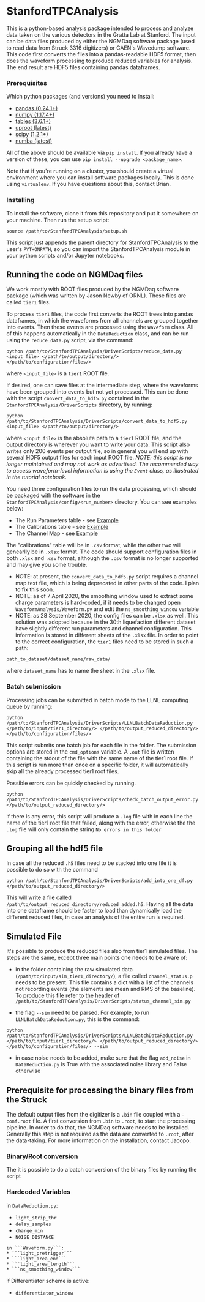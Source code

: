 # StanfordTPCAnalysis

This is a python-based analysis package intended to process and
analyze data taken on the various detectors in the Gratta Lab at
Stanford. The input can be data files produced by either the NGMDaq
software package (used to read data from Struck 3316 digitizers)
or CAEN's Wavedump software. This code first converts the files into
a pandas-readable HDF5 format, then does the waveform processing to
produce reduced variables for analysis. The end result are HDF5 files
containing pandas dataframes.

### Prerequisites

Which python packages (and versions) you need to install:

* [pandas (0.24.1+)](https://pandas.pydata.org/docs/)
* [numpy (1.17.4+)](https://numpy.org/)
* [tables (3.6.1+)](https://www.pytables.org/)
* [uproot (latest)](https://github.com/scikit-hep/uproot)
* [scipy (1.2.1+)](https://www.scipy.org/install.html)
* [numba (latest)](http://numba.pydata.org/)

All of the above should be available via `pip install`. If you already have a
version of these, you can use `pip install --upgrade <package_name>`.

Note that if you're running on a cluster, you should create a virtual environment
where you can install software packages locally. This is done using `virtualenv`. If you
have questions about this, contact Brian.

### Installing

To install the software, clone it from this repository and put it somewhere on your machine.
Then run the setup script:
```
source /path/to/StanfordTPCAnalysis/setup.sh
```
This script just appends the parent directory for StanfordTPCAnalysis to the user's `PYTHONPATH`, so
you can import the StanfordTPCAnalysis module in your python scripts and/or Jupyter notebooks.


## Running the code on NGMDaq files

We work mostly with ROOT files produced by the NGMDaq software package (which was written
by Jason Newby of ORNL). These files are called `tier1` files.

To process `tier1` files, the code first converts the ROOT trees into pandas dataframes,
in which the waveforms from all channels are grouped together into events. Then these events are
processed using the `Waveform` class. All of this happens automatically in the `DataReduction` class,
and can be run using the `reduce_data.py` script, via the command:
```
python /path/to/StanfordTPCAnalysis/DriverScripts/reduce_data.py <input_file> </path/to/output/directory/> </path/to/configuration/files/>
```
where `<input_file>` is a `tier1` ROOT file.


If desired, one can save files at the intermediate step, where the waveforms have been grouped into events
but not yet processed. This can be done
with the script `convert_data_to_hdf5.py` contained in the `StanfordTPCAnalysis/DriverScripts` directory,
by running:
```
python /path/to/StanfordTPCAnalysis/DriverScripts/convert_data_to_hdf5.py <input_file> </path/to/output/directory/>
```
where `<input_file>` is the absolute path to a `tier1` ROOT file, and the output directory is wherever
you want to write your data. This script also writes only 200 events per output file, so in general
you will end up with several HDF5 output files for each input ROOT file. *NOTE: this script is no longer maintained
and may not work as advertised. The recommended way to access waveform-level information is using the `Event` class,
as illustrated in the tutorial notebook.*

You need three configuration files to run the data processing, which should be packaged with the software
in the `StanfordTPCAnalysis/config/<run_number>` directory. You can see examples below:

* The Run Parameters table - see [Example](https://docs.google.com/spreadsheets/d/1_a5np_45Q3RD28KyxvfwPUAgzYLbc04wWJq26Fh22G4/edit?usp=sharing)
* The Calibrations table - see [Example](https://docs.google.com/spreadsheets/d/1rXRXEe0IBWPgIpwmnd8P4OAsJjiRXsxcnnTBvuM9l0Q/edit?usp=sharing)
* The Channel Map - see [Example](https://docs.google.com/spreadsheets/d/1kfQ1g7JiRv8LEUFZ-IhzWiNHxBoyt0SbndU7X9NW9io/edit?usp=sharing)

The "calibrations" table will be in `.csv` format, while the other two will genearlly be in `.xlsx` format. 
The code should support configuration files in both `.xlsx` and `.csv` format, although the `.csv` format is no
longer supported and may give you some trouble. 


* NOTE: at present, the `convert_data_to_hdf5.py` script requires a channel map text file, which is
being deprecated in other parts of the code. I plan to fix this soon.
* NOTE: as of 7 April 2020, the smoothing window used to extract some charge parameters is hard-coded,
if it needs to be changed open  `WaveformAnalysis/Waveform.py` and edit the `ns_smoothing_window` variable
* NOTE: as 28 September 2020, the config files can be `.xlsx` as well. This solution was adopted because in the 30th liquefaction different dataset have slightly different run parameters and channel configuration. This information is stored in different sheets of the `.xlsx` file. In order to point to the correct configuration, the `tier1` files need to be stored in such a path:
```
path_to_dataset/dataset_name/raw_data/
```
where `dataset_name` has to name the sheet in the `.xlsx` file.


### Batch submission
Processing jobs can be submitted in batch mode to the LLNL computing queue by running:
```
python /path/to/StanfordTPCAnalysis/DriverScripts/LLNLBatchDataReduction.py </path/to/input/tier1_directory/> </path/to/output_reduced_directory/> </path/to/configuration/files/>
```
This script submits one batch job for each file in the folder. The submission options are stored in the `cmd_options` variable. A `.out`
file is written containing the stdout of the file with the same name of the tier1 root file. If this script is run more than once on
a specific folder, it will automatically skip all the already processed tier1 root files.

Possible errors can be quickly checked by running.
```
python /path/to/StanfordTPCAnalysis/DriverScripts/check_batch_output_error.py </path/to/output_reduced_directory/>
```
if there is any error, this script will produce a `.log` file with in each line the name of the tier1 root file that failed,
along with the error, otherwise the the `.log` file will only contain the string `No errors in this folder`

## Grouping all the hdf5 file

In case all the reduced `.h5` files need to be stacked into one file it is possible to do so with the command
```
python /path/to/StanfordTPCAnalysis/DriverScripts/add_into_one_df.py </path/to/output_reduced_directory/>
```
This will write a file called `/path/to/output_reduced_directory/reduced_added.h5`. Having all the data into one dataframe should be faster to load
than dynamically load the different reduced files, in case an analysis of the entire run is required.

## Simulated File
It's possible to produce the reduced files also from tier1 simulated files. The steps are the same, except three main points one needs to be aware of:
* in the folder containing the raw simulated data (```/path/to/input/sim_tier1_directory/```), a file called ```channel_status.p``` needs to be present.
This file contains a dict with a list of the channels not recording events (the elements are mean and RMS of the baseline). To produce this file refer to
the header of ```/path/to/StanfordTPCAnalysis/DriverScripts/status_channel_sim.py```

* the flag ```--sim``` need to be parsed. For example, to run ```LLNLBatchDataReduction.py```, this is the command:
```
python /path/to/StanfordTPCAnalysis/DriverScripts/LLNLBatchDataReduction.py </path/to/input/tier1_directory/> </path/to/output_reduced_directory/> </path/to/configuration/files/> --sim
``` 
* in case noise needs to be added, make sure that the flag ```add_noise``` in ```DataReduction.py``` is True with the associated noise library and False otherwise

## Prerequisite for processing the binary files from the Struck

The default output files from the digitizer is a `.bin` file coupled with a `-conf.root` file. A first conversion from `.bin` to `.root`, to start the processing pipeline. In order to do that, the NGMDaq software needs to be installed. Generally this step is not required as the data are converted to `.root`, after the data-taking. For more information on the installation, contact Jacopo.

### Binary/Root conversion

The it is possible to do a batch conversion of the binary files by running the script

### Hardcoded Variables
in ```DataReduction.py```:
* ```light_strip_thr```
* ```delay_samples```
* ```charge_min```
* ```NOISE_DISTANCE```
```
in ```Waveform.py```:
* ```light_pretrigger```
* ```light_area_end```
* ```light_area_length```
* ```ns_smoothing_window```
```
if Differentiator scheme is active:
* ```differentiator_window```
```

